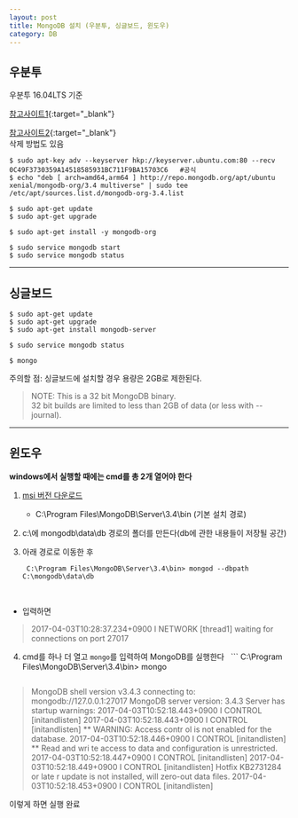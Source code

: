 ```yaml
---
layout: post
title: MongoDB 설치 (우분투, 싱글보드, 윈도우)
category: DB
---
```


## 우분투 

우분투 16.04LTS 기준  

[참고사이트1](https://www.digitalocean.com/community/tutorials/how-to-install-mongodb-on-ubuntu-16-04){:target="_blank"}  

[참고사이트2](https://docs.mongodb.com/manual/tutorial/install-mongodb-on-ubuntu/){:target="_blank"}  
삭제 방법도 있음  

```
$ sudo apt-key adv --keyserver hkp://keyserver.ubuntu.com:80 --recv 0C49F3730359A14518585931BC711F9BA15703C6   #공식
$ echo "deb [ arch=amd64,arm64 ] http://repo.mongodb.org/apt/ubuntu xenial/mongodb-org/3.4 multiverse" | sudo tee /etc/apt/sources.list.d/mongodb-org-3.4.list

$ sudo apt-get update
$ sudo apt-get upgrade

$ sudo apt-get install -y mongodb-org

$ sudo service mongodb start
$ sudo service mongodb status
```

---

## 싱글보드

```
$ sudo apt-get update
$ sudo apt-get upgrade
$ sudo apt-get install mongodb-server

$ sudo service mongodb status

$ mongo
```

주의할 점: 싱글보드에 설치할 경우 용량은 2GB로 제한된다.
> NOTE: This is a 32 bit MongoDB binary.  
> 32 bit builds are limited to less than 2GB of data (or less with --journal).

---

## 윈도우

**windows에서 실행할 때에는 cmd를 총 2개 열어야 한다**

1. [msi 버전 다운로드](www.mongodb.com/download-center#community)
   - C:\Program Files\MongoDB\Server\3.4\bin (기본 설치 경로)
2. c:\에 mongodb\data\db 경로의 폴더를 만든다(db에 관한 내용들이 저장될 공간)

3. 아래 경로로 이동한 후
   ```
    C:\Program Files\MongoDB\Server\3.4\bin> mongod --dbpath C:\mongodb\data\db
   ```
   
   - 입력하면  

> 2017-04-03T10:28:37.234+0900 I NETWORK [thread1] waiting for connections on port 27017

4. cmd를 하나 더 열고 `mongo`를 입력하여 MongoDB를 실행한다
   ```
    C:\Program Files\MongoDB\Server\3.4\bin> mongo
   ```
> MongoDB shell version v3.4.3
> connecting to: mongodb://127.0.0.1:27017
> MongoDB server version: 3.4.3
> Server has startup warnings:
> 2017-04-03T10:52:18.443+0900 I CONTROL [initandlisten]
> 2017-04-03T10:52:18.443+0900 I CONTROL [initandlisten] ** WARNING: Access contr ol is not enabled for the database.
> 2017-04-03T10:52:18.446+0900 I CONTROL [initandlisten] ** Read and wri te access to data and configuration is unrestricted.
> 2017-04-03T10:52:18.447+0900 I CONTROL [initandlisten]
> 2017-04-03T10:52:18.449+0900 I CONTROL [initandlisten] Hotfix KB2731284 or late r update is not installed, will zero-out data files.
> 2017-04-03T10:52:18.453+0900 I CONTROL [initandlisten]
> >
이렇게 하면 실행 완료
